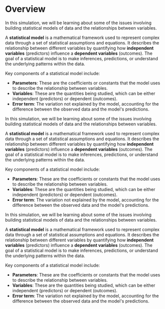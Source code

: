 # Overview

In this simulation, we will be learning about some of the issues involving building statistical models of data and the relationships between variables.

A **statistical model** is a mathematical framework used to represent complex data through a set of statistical assumptions and equations. It describes the relationship between different variables by quantifying how **independent variables** (predictors) influence a **dependent variables** (outcomes). The goal of a statistical  model is to make inferences, predictions, or understand the underlying patterns within the data.

Key components of a statistical model include:

- **Parameters**: These are the coefficients or constants that the model uses to describe the relationship between variables.
- **Variables**: These are the quantities being studied, which can be either independent (predictors) or dependent (outcomes).
- **Error term**: The variation not explained by the model, accounting for the difference between the observed data and the model's predictions.

In this simulation, we will be learning about some of the issues involving building statistical models of data and the relationships between variables.

A **statistical model** is a mathematical framework used to represent complex data through a set of statistical assumptions and equations. It describes the relationship between different variables by quantifying how **independent variables** (predictors) influence a **dependent variables** (outcomes). The goal of a statistical  model is to make inferences, predictions, or understand the underlying patterns within the data.

Key components of a statistical model include:

- **Parameters**: These are the coefficients or constants that the model uses to describe the relationship between variables.
- **Variables**: These are the quantities being studied, which can be either independent (predictors) or dependent (outcomes).
- **Error term**: The variation not explained by the model, accounting for the difference between the observed data and the model's predictions.

In this simulation, we will be learning about some of the issues involving building statistical models of data and the relationships between variables.

A **statistical model** is a mathematical framework used to represent complex data through a set of statistical assumptions and equations. It describes the relationship between different variables by quantifying how **independent variables** (predictors) influence a **dependent variables** (outcomes). The goal of a statistical  model is to make inferences, predictions, or understand the underlying patterns within the data.

Key components of a statistical model include:

- **Parameters**: These are the coefficients or constants that the model uses to describe the relationship between variables.
- **Variables**: These are the quantities being studied, which can be either independent (predictors) or dependent (outcomes).
- **Error term**: The variation not explained by the model, accounting for the difference between the observed data and the model's predictions.